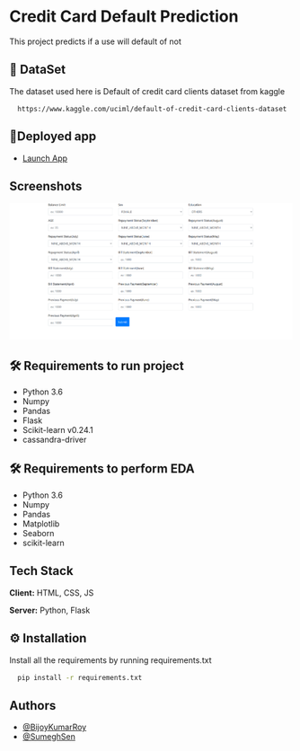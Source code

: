 
# Credit Card Default Prediction

This project predicts if a use will default of not


## 📜 DataSet

The dataset used here is Default of credit card clients dataset from kaggle

```URL
  https://www.kaggle.com/uciml/default-of-credit-card-clients-dataset
```
## 🚀Deployed app
- [Launch App](https://credit-card-default2.herokuapp.com)
## Screenshots

![App Screenshot](/screenshots/homepage.PNG)

  
## 🛠 Requirements to run project

- Python 3.6
- Numpy
- Pandas
- Flask
- Scikit-learn v0.24.1
- cassandra-driver

## 🛠 Requirements to perform EDA

- Python 3.6
- Numpy
- Pandas
- Matplotlib
- Seaborn
- scikit-learn

  
## Tech Stack

**Client:** HTML, CSS, JS

**Server:** Python, Flask

  
## ⚙ Installation

Install all the requirements by running requirements.txt

```cmd
  pip install -r requirements.txt
```
    
## Authors

- [@BijoyKumarRoy](https://www.linkedin.com/in/bijoy-kumar-roy-4b0975189/)
- [@SumeghSen](https://www.linkedin.com/in/sumegh-sen-4762a0213/)

  
